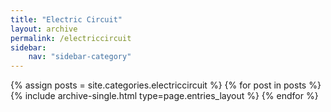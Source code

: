 ```yaml
---
title: "Electric Circuit"
layout: archive
permalink: /electriccircuit
sidebar:
    nav: "sidebar-category"
---
```


{% assign posts = site.categories.electriccircuit %}
{% for post in posts %} {% include archive-single.html type=page.entries_layout %} {% endfor %}
